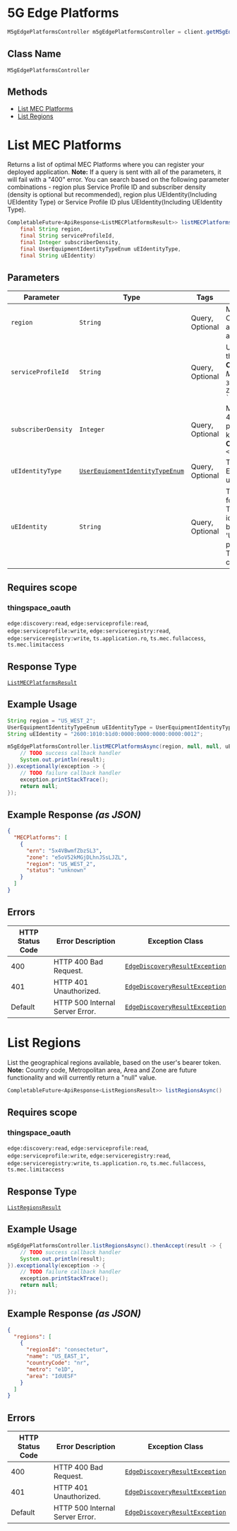 # 5G Edge Platforms

```java
M5gEdgePlatformsController m5gEdgePlatformsController = client.getM5gEdgePlatformsController();
```

## Class Name

`M5gEdgePlatformsController`

## Methods

* [List MEC Platforms](../../doc/controllers/5g-edge-platforms.md#list-mec-platforms)
* [List Regions](../../doc/controllers/5g-edge-platforms.md#list-regions)


# List MEC Platforms

Returns a list of optimal MEC Platforms where you can register your deployed application. **Note:** If a query is sent with all of the parameters, it will fail with a "400" error. You can search based on the following parameter combinations - region plus Service Profile ID and subscriber density (density is optional but recommended), region plus UEIdentity(Including UEIdentity Type) or Service Profile ID plus UEIdentity(Including UEIdentity Type).

```java
CompletableFuture<ApiResponse<ListMECPlatformsResult>> listMECPlatformsAsync(
    final String region,
    final String serviceProfileId,
    final Integer subscriberDensity,
    final UserEquipmentIdentityTypeEnum uEIdentityType,
    final String uEIdentity)
```

## Parameters

| Parameter | Type | Tags | Description |
|  --- | --- | --- | --- |
| `region` | `String` | Query, Optional | MEC region name. Current valid values are US_WEST_2 and US_EAST_1. |
| `serviceProfileId` | `String` | Query, Optional | Unique identifier of the service profile.<br>**Constraints**: *Maximum Length*: `36`, *Pattern*: ``^[a-zA-Z0-9!@#$&()\-`.+,/"]{3,36}$`` |
| `subscriberDensity` | `Integer` | Query, Optional | Minimum number of 4G/5G subscribers per square kilometer.<br>**Constraints**: `>= 1`, `<= 100` |
| `uEIdentityType` | [`UserEquipmentIdentityTypeEnum`](../../doc/models/user-equipment-identity-type-enum.md) | Query, Optional | Type of User Equipment identifier used in `UEIdentity`. |
| `uEIdentity` | `String` | Query, Optional | The identifier value for User Equipment. The type of identifier is defined by the 'UEIdentityType' parameter. The`IPAddress`format can be IPv4 or IPv6. |

## Requires scope

### thingspace_oauth

`edge:discovery:read`, `edge:serviceprofile:read`, `edge:serviceprofile:write`, `edge:serviceregistry:read`, `edge:serviceregistry:write`, `ts.application.ro`, `ts.mec.fullaccess`, `ts.mec.limitaccess`

## Response Type

[`ListMECPlatformsResult`](../../doc/models/list-mec-platforms-result.md)

## Example Usage

```java
String region = "US_WEST_2";
UserEquipmentIdentityTypeEnum uEIdentityType = UserEquipmentIdentityTypeEnum.IPADDRESS;
String uEIdentity = "2600:1010:b1d0:0000:0000:0000:0000:0012";

m5gEdgePlatformsController.listMECPlatformsAsync(region, null, null, uEIdentityType, uEIdentity).thenAccept(result -> {
    // TODO success callback handler
    System.out.println(result);
}).exceptionally(exception -> {
    // TODO failure callback handler
    exception.printStackTrace();
    return null;
});
```

## Example Response *(as JSON)*

```json
{
  "MECPlatforms": [
    {
      "ern": "5x4VBwmfZbzSL3",
      "zone": "e5oV52kMGjDLhnJSsLJZL",
      "region": "US_WEST_2",
      "status": "unknown"
    }
  ]
}
```

## Errors

| HTTP Status Code | Error Description | Exception Class |
|  --- | --- | --- |
| 400 | HTTP 400 Bad Request. | [`EdgeDiscoveryResultException`](../../doc/models/edge-discovery-result-exception.md) |
| 401 | HTTP 401 Unauthorized. | [`EdgeDiscoveryResultException`](../../doc/models/edge-discovery-result-exception.md) |
| Default | HTTP 500 Internal Server Error. | [`EdgeDiscoveryResultException`](../../doc/models/edge-discovery-result-exception.md) |


# List Regions

List the geographical regions available, based on the user's bearer token. **Note:** Country code, Metropolitan area, Area and Zone are future functionality and will currently return a "null" value.

```java
CompletableFuture<ApiResponse<ListRegionsResult>> listRegionsAsync()
```

## Requires scope

### thingspace_oauth

`edge:discovery:read`, `edge:serviceprofile:read`, `edge:serviceprofile:write`, `edge:serviceregistry:read`, `edge:serviceregistry:write`, `ts.application.ro`, `ts.mec.fullaccess`, `ts.mec.limitaccess`

## Response Type

[`ListRegionsResult`](../../doc/models/list-regions-result.md)

## Example Usage

```java
m5gEdgePlatformsController.listRegionsAsync().thenAccept(result -> {
    // TODO success callback handler
    System.out.println(result);
}).exceptionally(exception -> {
    // TODO failure callback handler
    exception.printStackTrace();
    return null;
});
```

## Example Response *(as JSON)*

```json
{
  "regions": [
    {
      "regionId": "consectetur",
      "name": "US_EAST_1",
      "countryCode": "nr",
      "metro": "e1D",
      "area": "IdUESF"
    }
  ]
}
```

## Errors

| HTTP Status Code | Error Description | Exception Class |
|  --- | --- | --- |
| 400 | HTTP 400 Bad Request. | [`EdgeDiscoveryResultException`](../../doc/models/edge-discovery-result-exception.md) |
| 401 | HTTP 401 Unauthorized. | [`EdgeDiscoveryResultException`](../../doc/models/edge-discovery-result-exception.md) |
| Default | HTTP 500 Internal Server Error. | [`EdgeDiscoveryResultException`](../../doc/models/edge-discovery-result-exception.md) |

